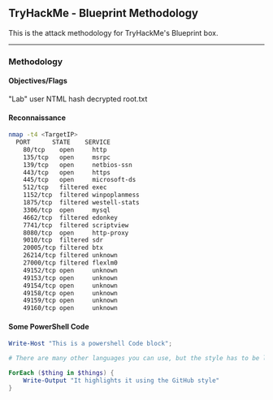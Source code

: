 ## TryHackMe - Blueprint Methodology

This is the attack methodology for TryHackMe's Blueprint box.

---

### Methodology

#### Objectives/Flags
 "Lab" user NTML hash decrypted
 root.txt

#### Reconnaissance

```bash
nmap -t4 <TargetIP>
  PORT      STATE    SERVICE
	80/tcp    open     http
	135/tcp   open     msrpc
	139/tcp   open     netbios-ssn
	443/tcp   open     https
	445/tcp   open     microsoft-ds
	512/tcp   filtered exec
	1152/tcp  filtered winpoplanmess
	1875/tcp  filtered westell-stats
	3306/tcp  open     mysql
	4662/tcp  filtered edonkey
	7741/tcp  filtered scriptview
	8080/tcp  open     http-proxy
	9010/tcp  filtered sdr
	20005/tcp filtered btx
	26214/tcp filtered unknown
	27000/tcp filtered flexlm0
	49152/tcp open     unknown
	49153/tcp open     unknown
	49154/tcp open     unknown
	49158/tcp open     unknown
	49159/tcp open     unknown
	49160/tcp open     unknown
```

#### Some PowerShell Code

```powershell
Write-Host "This is a powershell Code block";

# There are many other languages you can use, but the style has to be loaded first

ForEach ($thing in $things) {
    Write-Output "It highlights it using the GitHub style"
}
```
